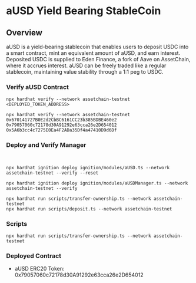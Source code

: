 # aUSD Yield Bearing StableCoin

## Overview

aUSD is a yield-bearing stablecoin that enables users to deposit USDC into a smart contract, mint an equivalent amount of aUSD, and earn interest. Deposited USDC is supplied to Eden Finance, a fork of Aave on AssetChain, where it accrues interest. aUSD can be freely traded like a regular stablecoin, maintaining value stability through a 1:1 peg to USDC.


###  Verify aUSD Contract

```
npx hardhat verify --network assetchain-testnet <DEPLOYED_TOKEN_ADDRESS>

npx hardhat verify --network assetchain-testnet 0x670141727B0E2d2CbBC6161CC23b385BDBE460e2 0x79057060c72178d30A91292e63cca26e2D654012 0x5A6b3cc4c7275E0Ea4F2ADa35Df4a47410D9d6Df
```

### Deploy and Verify Manager

```


npx hardhat ignition deploy ignition/modules/aUSD.ts --network assetchain-testnet --verify --reset

npx hardhat ignition deploy ignition/modules/aUSDManager.ts --network assetchain-testnet --verify

npx hardhat run scripts/transfer-ownership.ts --network assetchain-testnet
npx hardhat run scripts/deposit.ts --network assetchain-testnet

```

### Scripts

```
npx hardhat run scripts/transfer-ownership.ts --network assetchain-testnet
```

### Deployed Contract

- aUSD ERC20 Token: 0x79057060c72178d30A91292e63cca26e2D654012
